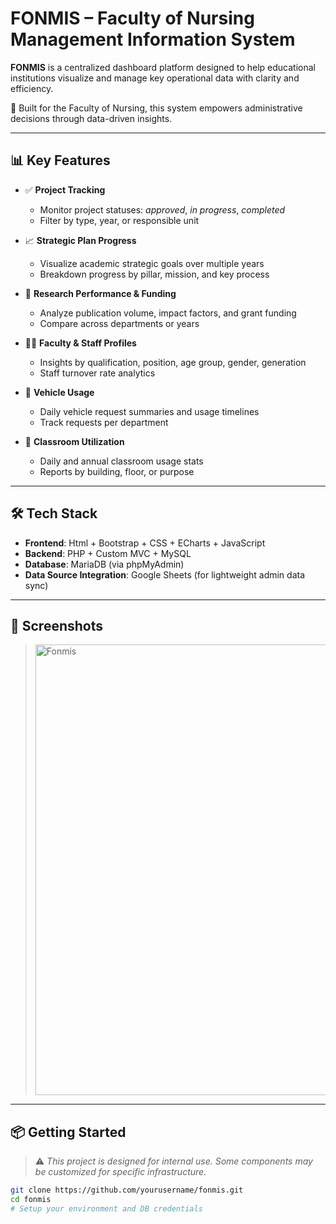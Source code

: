 # FONMIS – Faculty of Nursing Management Information System

**FONMIS** is a centralized dashboard platform designed to help educational institutions visualize and manage key operational data with clarity and efficiency.

🚀 Built for the Faculty of Nursing, this system empowers administrative decisions through data-driven insights.

---

## 📊 Key Features

- ✅ **Project Tracking**
  - Monitor project statuses: _approved_, _in progress_, _completed_
  - Filter by type, year, or responsible unit

- 📈 **Strategic Plan Progress**
  - Visualize academic strategic goals over multiple years
  - Breakdown progress by pillar, mission, and key process

- 🔬 **Research Performance & Funding**
  - Analyze publication volume, impact factors, and grant funding
  - Compare across departments or years

- 👩‍⚕️ **Faculty & Staff Profiles**
  - Insights by qualification, position, age group, gender, generation
  - Staff turnover rate analytics

- 🚗 **Vehicle Usage**
  - Daily vehicle request summaries and usage timelines
  - Track requests per department

- 🏫 **Classroom Utilization**
  - Daily and annual classroom usage stats
  - Reports by building, floor, or purpose

---

## 🛠️ Tech Stack

- **Frontend**: Html + Bootstrap + CSS + ECharts + JavaScript
- **Backend**: PHP + Custom MVC + MySQL
- **Database**: MariaDB (via phpMyAdmin)
- **Data Source Integration**: Google Sheets (for lightweight admin data sync)

---

## 📸 Screenshots
 
> <img width="1573" height="721" alt="Fonmis" src="https://github.com/user-attachments/assets/a3b50b9a-be81-4448-9e59-f182774363d3" />


---

## 📦 Getting Started

> ⚠️ _This project is designed for internal use. Some components may be customized for specific infrastructure._

```bash
git clone https://github.com/yourusername/fonmis.git
cd fonmis
# Setup your environment and DB credentials

